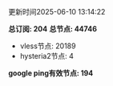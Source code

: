 更新时间2025-06-10 13:14:22

**总订阅: 204**
**总节点: 44746**
- vless节点: 20189
- hysteria2节点: 4

**google ping有效节点: 194**
